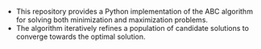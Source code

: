 * This repository provides a Python implementation of the ABC algorithm for solving both minimization and maximization problems. 
* The algorithm iteratively refines a population of candidate solutions to converge towards the optimal solution.
